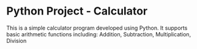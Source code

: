 # Python Project - Calculator
This is a simple calculator program developed using Python. It supports basic arithmetic functions including:  Addition, Subtraction, Multiplication, Division
